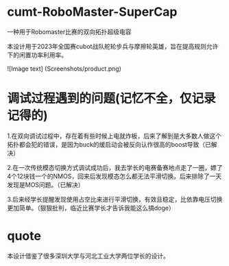 # cumt-RoboMaster-SuperCap
一种用于Robomaster比赛的双向拓扑超级电容

本设计用于2023年全国赛cubot战队舵轮步兵与摩擦轮英雄，旨在提高规则允许下的闲置功率利用率。

 ![Image text]
 (Screenshots/product.png)
 
# 调试过程遇到的问题(记忆不全，仅记录记得的)
1.在双向调试过程中，存在着有些时候上电就炸板，后来了解到是大多数人做这个拓扑都会犯的错误，是因为buck的缓启动会被反向认作很高的boost导致（已解决）

2.在一次传统模态切换方式调试成功后，我去学长的电赛备赛地点走了一圈，嫖了4个12块钱一个的NMOS，回来后发现模态怎么都无法平滑切换。后来排除了一天发现是MOS问题。（已解决）

3.后来经学长提醒发现使用占空比来进行平滑切换，有效且稳定，比依靠电压切换更加简单。（狠狠批判，临近比赛学长才告诉我能这么搞doge）


# quote
本设计借鉴了很多深圳大学与河北工业大学两位学长的设计。
